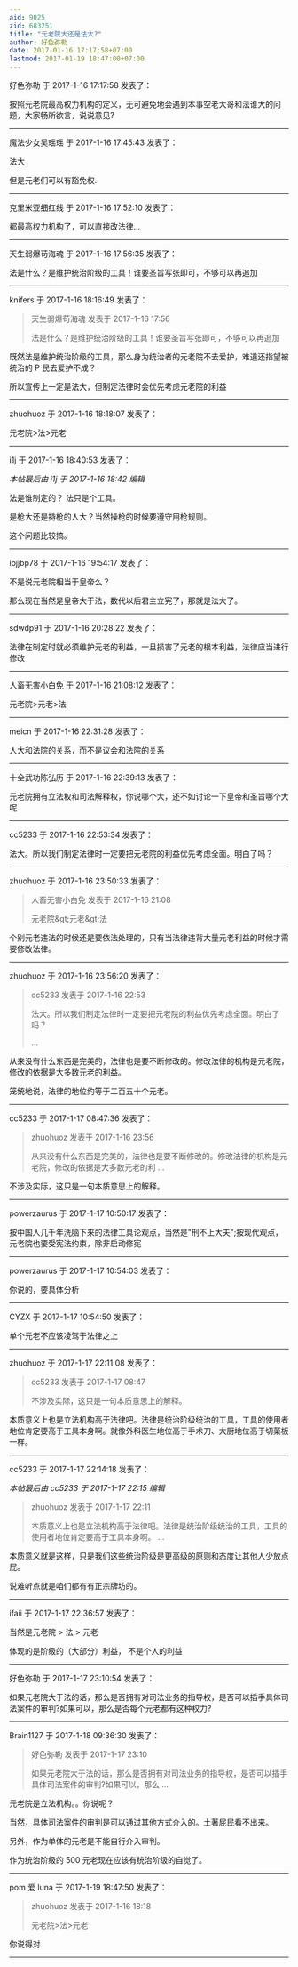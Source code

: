 ```yaml
---
aid: 9025
zid: 683251
title: "元老院大还是法大?"
author: 好色弥勒
date: 2017-01-16 17:17:58+07:00
lastmod: 2017-01-19 18:47:00+07:00
---
```


好色弥勒 于 2017-1-16 17:17:58 发表了：

按照元老院最高权力机构的定义，无可避免地会遇到本事空老大哥和法谁大的问题，大家畅所欲言，说说意见?

---

魔法少女吴瑶瑶 于 2017-1-16 17:45:43 发表了：

法大

但是元老们可以有豁免权.

---

克里米亚细红线 于 2017-1-16 17:52:10 发表了：

都最高权力机构了，可以直接改法律...

---

天生弱爆苟海魂 于 2017-1-16 17:56:35 发表了：

法是什么？是维护统治阶级的工具！谁要圣旨写张即可，不够可以再追加

---

knifers 于 2017-1-16 18:16:49 发表了：

> 天生弱爆苟海魂 发表于 2017-1-16 17:56
>
> 法是什么？是维护统治阶级的工具！谁要圣旨写张即可，不够可以再追加

既然法是维护统治阶级的工具，那么身为统治者的元老院不去爱护，难道还指望被统治的 P 民去爱护不成？

所以宣传上一定是法大，但制定法律时会优先考虑元老院的利益

---

zhuohuoz 于 2017-1-16 18:18:07 发表了：

元老院&gt;法&gt;元老

---

i1j 于 2017-1-16 18:40:53 发表了：

_本帖最后由 i1j 于 2017-1-16 18:42 编辑_

法是谁制定的？ 法只是个工具。

是枪大还是持枪的人大？当然操枪的时候要遵守用枪规则。

这个问题比较搞。

---

iojjbp78 于 2017-1-16 19:54:17 发表了：

不是说元老院相当于皇帝么？

那么现在当然是皇帝大于法，数代以后君主立宪了，那就是法大了。

---

sdwdp91 于 2017-1-16 20:28:22 发表了：

法律在制定时就必须维护元老的利益，一旦损害了元老的根本利益，法律应当进行修改

---

人畜无害小白免 于 2017-1-16 21:08:12 发表了：

元老院&gt;元老&gt;法

---

meicn 于 2017-1-16 22:31:28 发表了：

人大和法院的关系，而不是议会和法院的关系

---

十全武功陈弘历 于 2017-1-16 22:39:13 发表了：

元老院拥有立法权和司法解释权，你说哪个大，还不如讨论一下皇帝和圣旨哪个大呢

---

cc5233 于 2017-1-16 22:53:34 发表了：

法大。所以我们制定法律时一定要把元老院的利益优先考虑全面。明白了吗？

---

zhuohuoz 于 2017-1-16 23:50:33 发表了：

> 人畜无害小白免 发表于 2017-1-16 21:08
>
> 元老院&amp;gt;元老&amp;gt;法

个别元老违法的时候还是要依法处理的，只有当法律违背大量元老利益的时候才需要修改法律。

---

zhuohuoz 于 2017-1-16 23:56:20 发表了：

> cc5233 发表于 2017-1-16 22:53
>
> 法大。所以我们制定法律时一定要把元老院的利益优先考虑全面。明白了吗？
>
> ...

从来没有什么东西是完美的，法律也是要不断修改的。修改法律的机构是元老院，修改的依据是大多数元老的利益。

笼统地说，法律的地位约等于二百五十个元老。

---

cc5233 于 2017-1-17 08:47:36 发表了：

> zhuohuoz 发表于 2017-1-16 23:56
>
> 从来没有什么东西是完美的，法律也是要不断修改的。修改法律的机构是元老院，修改的依据是大多数元老的利 ...

不涉及实际，这只是一句本质意思上的解释。

---

powerzaurus 于 2017-1-17 10:50:17 发表了：

按中国人几千年洗脑下来的法律工具论观点，当然是"刑不上大夫";按现代观点，元老院也要受宪法约束，除非启动修宪

---

powerzaurus 于 2017-1-17 10:54:03 发表了：

你说的，要具体分析

---

CYZX 于 2017-1-17 10:54:50 发表了：

单个元老不应该凌驾于法律之上

---

zhuohuoz 于 2017-1-17 22:11:08 发表了：

> cc5233 发表于 2017-1-17 08:47
>
> 不涉及实际，这只是一句本质意思上的解释。

本质意义上也是立法机构高于法律吧。法律是统治阶级统治的工具，工具的使用者地位肯定要高于工具本身啊。就像外科医生地位高于手术刀、大厨地位高于切菜板一样。

---

cc5233 于 2017-1-17 22:14:18 发表了：

_本帖最后由 cc5233 于 2017-1-17 22:15 编辑_

> zhuohuoz 发表于 2017-1-17 22:11
>
> 本质意义上也是立法机构高于法律吧。法律是统治阶级统治的工具，工具的使用者地位肯定要高于工具本身啊。 ...

本质意义就是这样，只是我们这些统治阶级是更高级的原则和态度让其他人少放点屁。

说难听点就是咱们都有有正宗牌坊的。

---

ifaii 于 2017-1-17 22:36:57 发表了：

当然是元老院 &gt; 法 &gt; 元老

体现的是阶级的（大部分）利益， 不是个人的利益

---

好色弥勒 于 2017-1-17 23:10:54 发表了：

如果元老院大于法的话，那么是否拥有对司法业务的指导权，是否可以插手具体司法案件的审判?如果可以，那么是否每个元老都有这种权力?

---

Brain1127 于 2017-1-18 09:36:30 发表了：

> 好色弥勒 发表于 2017-1-17 23:10
>
> 如果元老院大于法的话，那么是否拥有对司法业务的指导权，是否可以插手具体司法案件的审判?如果可以，那么 ...

元老院是立法机构。。你说呢？

当然，具体司法案件的审判是可以通过其他方式介入的。土著屁民看不出来。

另外，作为单体的元老是不能自行介入审判。

作为统治阶级的 500 元老现在应该有统治阶级的自觉了。

---

pom 爱 luna 于 2017-1-19 18:47:50 发表了：

> zhuohuoz 发表于 2017-1-16 18:18
>
> 元老院&gt;法&gt;元老

你说得对

---
